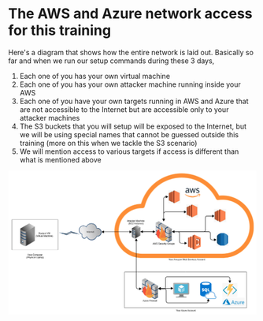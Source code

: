 # The AWS and Azure network access for this training

Here's a diagram that shows how the entire network is laid out. Basically so far and when we run our setup commands during these 3 days,

1. Each one of you has your own virtual machine
2. Each one of you has your own attacker machine running inside your AWS
3. Each one of you have your own targets running in AWS and Azure that are not accessible to the Internet but are accessible only to your attacker machines
4. The S3 buckets that you will setup will be exposed to the Internet, but we will be using special names that cannot be guessed outside this training (more on this when we tackle the S3 scenario)
5. We will mention access to various targets if access is different than what is mentioned above

![complete network](images/complete-network.png)